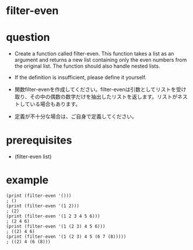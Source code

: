 # filter-even

# question
- Create a function called filter-even. This function takes a list as an argument and returns a new list containing only the even numbers from the original list. The function should also handle nested lists.

- If the definition is insufficient, please define it yourself.

- 関数filter-evenを作成してください。filter-evenは引数としてリストを受け取り、その中の偶数の数字だけを抽出したリストを返します。リストがネストしている場合もあります。
- 定義が不十分な場合は、ご自身で定義してください。


# prerequisites

- (filter-even list)

# example

```
(print (filter-even '()))
; ()
(print (filter-even '(1 2)))
; (2)
(print (filter-even '(1 2 3 4 5 6)))
; (2 4 6)
(print (filter-even '(1 (2 3) 4 5 6)))
; ((2) 4 6)
(print (filter-even '(1 (2 3) 4 5 (6 7 (8)))))
; ((2) 4 (6 (8)))
```